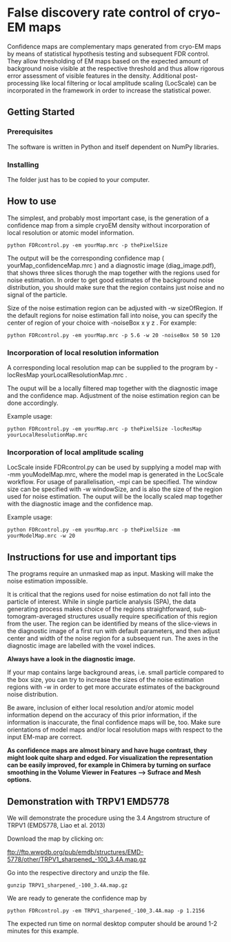 # False discovery rate control of cryo-EM maps

Confidence maps are complementary maps generated from cryo-EM maps by means of statistical hypothesis testing and subsequent FDR control. They allow thresholding of EM maps based on the expected amount of background noise visible at the respective threshold and thus allow rigorous error assessment of visible features in the density. 
Additional post-processing like local filtering or local amplitude scaling (LocScale) can be incorporated in the framework in order to increase the statistical power.


## Getting Started


### Prerequisites

The software is written in Python and itself dependent on NumPy libraries. 


### Installing

The folder just has to be copied to your computer.
   


## How to use

The simplest, and probably most important case, is the generation of a confidence map from a simple cryoEM density without incorporation of local resolution or atomic model information.

```
python FDRcontrol.py -em yourMap.mrc -p thePixelSize
```

The output will be the corresponding confidence map ( yourMap_confidenceMap.mrc ) and a diagnostic image (diag_image.pdf), that shows three slices thorugh the map together with the regions used for noise estimation. In order to get good estimates of the background noise distribution, you should make sure that the region contains just noise and no signal of the particle.

Size of the noise estimation region can be adjusted with -w sizeOfRegion. If the default regions for noise estimation fall into noise, you can specify the center of region of your choice with -noiseBox x y z .
For example:

```
python FDRcontrol.py -em yourMap.mrc -p 5.6 -w 20 -noiseBox 50 50 120
```

### Incorporation of local resolution information

A corresponding local resolution map can be supplied to the program by -locResMap yourLocalResolutionMap.mrc .

The ouput will be a locally filtered map together with the diagnostic image and the confidence map. Adjustment of the noise estimation region can be done accordingly.

Example usage:
```
python FDRcontrol.py -em yourMap.mrc -p thePixelSize -locResMap yourLocalResolutionMap.mrc
```

### Incorporation of local amplitude scaling

LocScale inside FDRcontrol.py can be used by supplying a model map with -mm youModelMap.mrc, where the model map is generated in the LocScale workflow. For usage of parallelisation, -mpi can be specified. The window size can be specified with -w windowSize,
 and is also the size of the region used for noise estimation.
The ouput will be the locally scaled map together with the diagnostic image and the confidence map. 

Example usage:

```
python FDRcontrol.py -em yourMap.mrc -p thePixelSize -mm yourModelMap.mrc -w 20
```

## Instructions for use and important tips

The programs require an unmasked map as input. Masking will make the noise estimation impossible.

It is critical that the regions used for noise estimation do not fall into the particle of interest. While in single particle analysis (SPA), 
the data generating process makes choice of the regions straightforward, sub-tomogram-averaged structures usually require specification of this region from the user.
The region can be identified by means of the slice-views in the diagnostic image of a first run with default parameters, and then adjust center and width of the noise region for a subsequent run. 
The axes in the diagnostic image are labelled with the voxel indices.

**Always have a look in the diagnostic image.** 

If your map contains large background areas, i.e. small particle compared to the box size, you can try to increase the sizes of the noise estimation regions with -w in 
order to get more accurate estimates of the background noise distribution.

Be aware, inclusion of either local resolution and/or atomic model information depend on the accuracy of this prior information, if the information is inaccurate, the final confidence maps will be, too.
Make sure orientations of model maps and/or local resolution maps with respect to the input EM-map are correct.

**As confidence maps are almost binary and have huge contrast, they might look quite sharp and edged. For visualization the representation can be easily improved, for example in Chimera by 
turning on surface smoothing in the Volume Viewer in Features --> Sufrace and Mesh options.**

## Demonstration with TRPV1 EMD5778

We will demonstrate the procedure using the 3.4 Angstrom structure of TRPV1 (EMD5778, Liao et al. 2013)

Download the map by clicking on: 

ftp://ftp.wwpdb.org/pub/emdb/structures/EMD-5778/other/TRPV1_sharpened_-100_3.4A.map.gz

Go into the respective directory and unzip the file. 

```
gunzip TRPV1_sharpened_-100_3.4A.map.gz
```

We are ready to generate the confidence map by

```
python FDRcontrol.py -em TRPV1_sharpened_-100_3.4A.map -p 1.2156
```

The expected run time on normal desktop computer should be around 1-2 minutes for this example.
